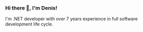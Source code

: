 <h3 align="left">Hi there 👋, I'm Denis!</h2>

<p align="left" font-style="italic">
  I'm .NET developer with over 7 years experience in full software development life cycle.
</p>
